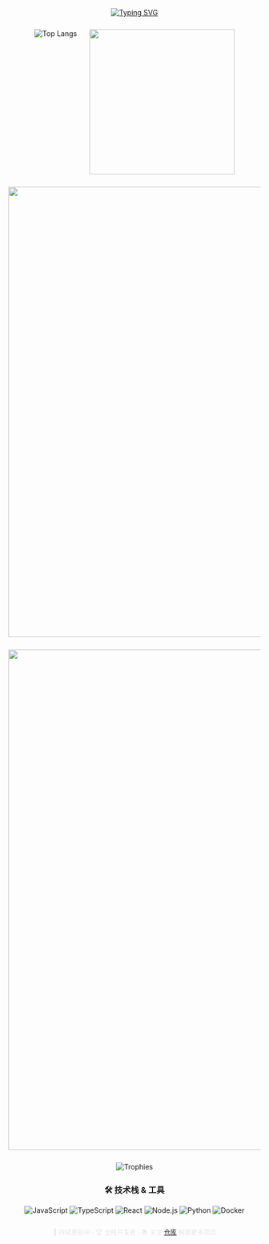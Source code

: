 <div align="center">
  <!-- 标题动画 -->
  <a href="https://github.com/Lingbou">
    <img src="https://readme-typing-svg.herokuapp.com?font=Fira+Code&weight=700&size=28&pause=1000&color=2B6CB0&width=500&lines=Welcome+to+Lingbou's+Home!" alt="Typing SVG">
  </a>

  <!-- 语言分布 & 进度条 -->
  <div style="display: flex; flex-wrap: wrap; justify-content: center; gap: 25px; margin: 25px 0;">
    <img src="https://github-readme-stats.vercel.app/api/top-langs/?username=Lingbou&layout=compact&theme=tokyonight&card_width=320&langs_count=8&hide=html,css&title_color=3B82F6&text_color=E5E7EB&bg_color=0D1117&hide_border=true" alt="Top Langs" >
    <img src="https://github-readme-streak-stats.herokuapp.com/?user=Lingbou&theme=radical&border_radius=10&fire=FF4500&stroke=2B6CB0&background=0D1117&date_format=M%20j%5B%2C%20Y%5D&hide_border=true" width="290">
  </div>

  <!-- 数据卡片组合 -->
  <div style="display: flex; flex-wrap: wrap; justify-content: center; gap: 25px; margin: 25px 0;">
    <img src="https://github-readme-stats.vercel.app/api?username=Lingbou&show_icons=true&theme=radical&custom_title=GitHub%20Stats&icon_color=2B6CB0&text_color=3B82F6&bg_color=0D1117&hide_border=true&line_height=27&count_private=true" width="900">
    <img src="https://github-readme-activity-graph-fjqz177.vercel.app/graph?username=Lingbou&theme=react-dark&hide_border=true&area=true&color=2B6CB0&bg_color=0D1117" width="1000">
  </div>

  <!-- 荣誉奖杯（可选，取消注释即可显示） -->
  
  <div style="margin: 25px 0;">
    <img src="https://github-profile-trophy.vercel.app/?username=Lingbou&theme=discord&no-frame=true&column=7&margin-w=15&bg_color=0D1117&title_color=3B82F6&text_color=E5E7EB" alt="Trophies">
  </div>
 

  <!-- 技能徽章展示 -->
  <div style="margin: 25px 0;">
    <h3>🛠️ 技术栈 & 工具</h3>
    <p>
      <img src="https://img.shields.io/badge/-JavaScript-F7DF1E?style=flat-square&logo=javascript&logoColor=black" alt="JavaScript" />
      <img src="https://img.shields.io/badge/-TypeScript-3178C6?style=flat-square&logo=typescript&logoColor=white" alt="TypeScript" />
      <img src="https://img.shields.io/badge/-React-61DAFB?style=flat-square&logo=react&logoColor=black" alt="React" />
      <img src="https://img.shields.io/badge/-Node.js-339933?style=flat-square&logo=node.js&logoColor=white" alt="Node.js" />
      <img src="https://img.shields.io/badge/-Python-3776AB?style=flat-square&logo=python&logoColor=white" alt="Python" />
      <img src="https://img.shields.io/badge/-Docker-2496ED?style=flat-square&logo=docker&logoColor=white" alt="Docker" />
      <!-- 根据您的技术栈添加更多徽章 -->
    </p>
  </div>

  <!-- 页脚说明 -->
  <p style="color:#E5E7EB; font-size:0.9em; margin-top:20px;">
    🔧 持续更新中 · 🏆 全栈开发者 · 📚 关注 <a href="https://github.com/Lingbou">仓库</a> 解锁更多项目
  </p>
</div>